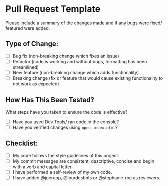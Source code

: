 # Pull Request Template 

Please include a summary of the changes made and if any bugs were fixed/ featured were added. 

## Type of Change:

- [ ] Bug fix (non-breaking change which fixes an issue)
- [ ] Refactor (code is working and without bugs, formatting has been streamlined)
- [ ] New feature (non-breaking change which adds functionality)
- [ ] Breaking change (fix or feature that would cause existing functionality to not work as expected)

## How Has This Been Tested?

What steps have you taken to ensure the code is effective? 
- [ ] Have you used Dev Tools/ ran code in the console?
- [ ] Have you verified changes using `open index.html`?

## Checklist:

- [ ] My code follows the style guidelines of this project.
- [ ] My commit messages are consistent, descriptive, concise and begin with a verb and capital letter.
- [ ] I have performed a self-review of my own code.
- [ ] I have added @joerupp, @lourdesbnts or @stephanie-roe as reviewers.
